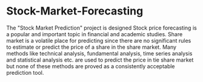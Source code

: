 # Stock-Market-Forecasting

The "Stock Market Prediction" project is designed Stock price forecasting is a popular and important topic in financial and academic studies. Share market is a volatile place for predicting since there are no significant rules to estimate or predict the price of a share in the share market. Many methods like technical analysis, fundamental analysis, time series analysis and statistical analysis etc. are used to predict the price in tie share market but none of these methods are proved as a consistently acceptable prediction tool. 




